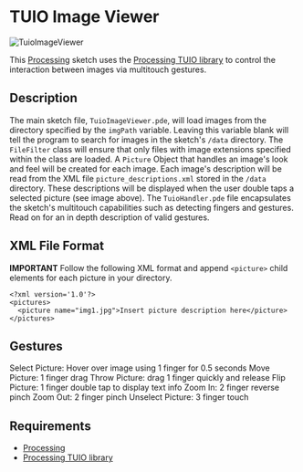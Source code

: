 # TUIO Image Viewer

![TuioImageViewer](https://dl.dropbox.com/u/25652072/TuioImageViewer.png)

This [Processing](http://processing.org/) sketch uses the [Processing TUIO library](http://www.tuio.org/?processing) to control the interaction between images via multitouch gestures.

## Description

The main sketch file, `TuioImageViewer.pde`, will load images from the directory specified by the `imgPath` variable. Leaving this variable blank will tell the program to search for 
images in the sketch's `/data` directory. The `FileFilter` class will ensure that only files with image extensions specified within the class are loaded. A `Picture` Object that 
handles an image's look and feel will be created for each image. Each image's description will be read from the XML file `picture_descriptions.xml` stored in the `/data` directory. 
These descriptions will be displayed when the user double taps a selected picture (see image above). The `TuioHandler.pde` file encapsulates the sketch's multitouch capabilities such 
as detecting fingers and gestures. Read on for an in depth description of valid gestures.


## XML File Format

**IMPORTANT**
Follow the following XML format and append `<picture>` child elements for each picture in your directory.

```
<?xml version='1.0'?>
<pictures>
  <picture name="img1.jpg">Insert picture description here</picture>
</pictures>
```


## Gestures

Select Picture: Hover over image using 1 finger for 0.5 seconds
Move Picture: 1 finger drag
Throw Picture: drag 1 finger quickly and release 
Flip Picture: 1 finger double tap to display text info
Zoom In: 2 finger reverse pinch 
Zoom Out: 2 finger pinch 
Unselect Picture: 3 finger touch


## Requirements

* [Processing](http://processing.org/) 
* [Processing TUIO library](ttp://www.tuio.org/?processing)
